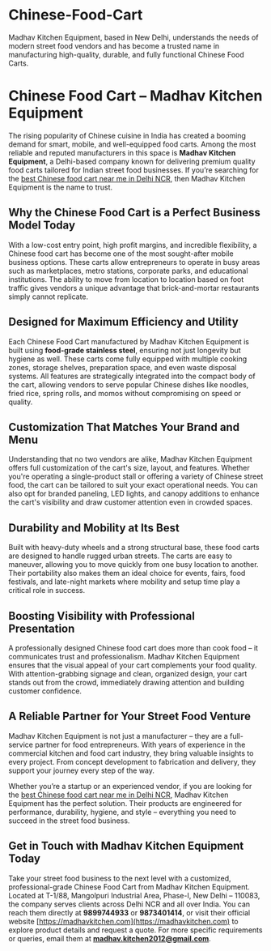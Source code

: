 # Chinese-Food-Cart
Madhav Kitchen Equipment, based in New Delhi, understands the needs of modern street food vendors and has become a trusted name in manufacturing high-quality, durable, and fully functional Chinese Food Carts.
# Chinese Food Cart – Madhav Kitchen Equipment

The rising popularity of Chinese cuisine in India has created a booming demand for smart, mobile, and well-equipped food carts. Among the most reliable and reputed manufacturers in this space is **Madhav Kitchen Equipment**, a Delhi-based company known for delivering premium quality food carts tailored for Indian street food businesses. If you’re searching for the [best Chinese food cart near me in Delhi NCR](https://madhavkitchen.com/best-chinese-food-cart-near-me-in-delhi-ncr.html), then Madhav Kitchen Equipment is the name to trust.

## Why the Chinese Food Cart is a Perfect Business Model Today

With a low-cost entry point, high profit margins, and incredible flexibility, a Chinese food cart has become one of the most sought-after mobile business options. These carts allow entrepreneurs to operate in busy areas such as marketplaces, metro stations, corporate parks, and educational institutions. The ability to move from location to location based on foot traffic gives vendors a unique advantage that brick-and-mortar restaurants simply cannot replicate.

## Designed for Maximum Efficiency and Utility

Each Chinese Food Cart manufactured by Madhav Kitchen Equipment is built using **food-grade stainless steel**, ensuring not just longevity but hygiene as well. These carts come fully equipped with multiple cooking zones, storage shelves, preparation space, and even waste disposal systems. All features are strategically integrated into the compact body of the cart, allowing vendors to serve popular Chinese dishes like noodles, fried rice, spring rolls, and momos without compromising on speed or quality.

## Customization That Matches Your Brand and Menu

Understanding that no two vendors are alike, Madhav Kitchen Equipment offers full customization of the cart's size, layout, and features. Whether you're operating a single-product stall or offering a variety of Chinese street food, the cart can be tailored to suit your exact operational needs. You can also opt for branded paneling, LED lights, and canopy additions to enhance the cart's visibility and draw customer attention even in crowded spaces.

## Durability and Mobility at Its Best

Built with heavy-duty wheels and a strong structural base, these food carts are designed to handle rugged urban streets. The carts are easy to maneuver, allowing you to move quickly from one busy location to another. Their portability also makes them an ideal choice for events, fairs, food festivals, and late-night markets where mobility and setup time play a critical role in success.

## Boosting Visibility with Professional Presentation

A professionally designed Chinese food cart does more than cook food – it communicates trust and professionalism. Madhav Kitchen Equipment ensures that the visual appeal of your cart complements your food quality. With attention-grabbing signage and clean, organized design, your cart stands out from the crowd, immediately drawing attention and building customer confidence.

## A Reliable Partner for Your Street Food Venture

Madhav Kitchen Equipment is not just a manufacturer – they are a full-service partner for food entrepreneurs. With years of experience in the commercial kitchen and food cart industry, they bring valuable insights to every project. From concept development to fabrication and delivery, they support your journey every step of the way.

Whether you’re a startup or an experienced vendor, if you are looking for the [best Chinese food cart near me in Delhi NCR](https://madhavkitchen.com/best-chinese-food-cart-near-me-in-delhi-ncr.html), Madhav Kitchen Equipment has the perfect solution. Their products are engineered for performance, durability, hygiene, and style – everything you need to succeed in the street food business.

## Get in Touch with Madhav Kitchen Equipment Today

Take your street food business to the next level with a customized, professional-grade Chinese Food Cart from Madhav Kitchen Equipment. Located at T-1/88, Mangolpuri Industrial Area, Phase-I, New Delhi – 110083, the company serves clients across Delhi NCR and all over India. You can reach them directly at **9899744933** or **9873401414**, or visit their official website [https://madhavkitchen.com](https://madhavkitchen.com) to explore product details and request a quote. For more specific requirements or queries, email them at **madhav.kitchen2012@gmail.com**.
